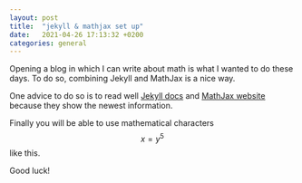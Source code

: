 ```yaml
---
layout: post
title:  "jekyll & mathjax set up"
date:   2021-04-26 17:13:32 +0200
categories: general
---
```

Opening a blog in which I can write about math is what I wanted to do these days. To do so, combining Jekyll and MathJax is a nice way.

One advice to do so is to read well [Jekyll docs][jekyll-docs] and [MathJax website][mathjax-web] because they show the newest information. 

Finally you will be able to use mathematical characters 
$$ x = y^5 $$
like this.

Good luck!

[jekyll-docs]: https://jekyllrb.com/docs/home
[jekyll-gh]:   https://github.com/jekyll/jekyll
[jekyll-talk]: https://talk.jekyllrb.com/
[mathjax-web]: https://www.mathjax.org/
